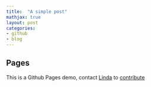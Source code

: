 ```yaml
---
title:  "A simple post"
mathjax: true
layout: post
categories: 
- github
- blog
---
```


## Pages

This is a Github Pages demo, contact [Linda](https://www.linkedin.com/in/lindangulopez/) to [contribute](https://bbeestransloc.github.io/contribute.pdf)
